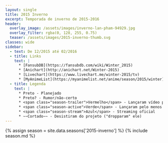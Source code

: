 ```yaml
---
layout: single
title: 2015 Inverno
excerpt: Temporada de inverno de 2015‑2016
header:
  overlay_image: /assets/images/inverno-lan-pham-94929.jpg
  overlay_filter: rgba(0, 128, 255, 0.75)
  teaser: /assets/images/2015-inverno-thumb.svg
classes: wide
sidebar:
  - text: De 12/2015 até 02/2016
  - title: Links
    text: |
      * [FansubDB](https://fansubdb.com/wiki/Winter_2015)
      * [Anichart](http://anichart.net/Winter-2015)
      * [Livechart](https://www.livechart.me/winter-2015/tv)
      * [MyAnimeList](https://myanimelist.net/anime/season/2015/winter)
  - title: Legenda
    text: |
      * Preto - Planejado
      * Preto? - Rumor/não-certo
      * <span class="season-trailer">Vermelho</span> - Lançaram vídeo promocional ou trailer
      * <span class="season-active">Verde</span> - Lançaram pelo menos um episódio
      * <span class="season-stream">Azul</span> - Streaming oficial
      * ~~Cortado~~ - Desistiram do projeto ("dropparam" ele)
---
```


<!-- Para editar a tabela abra o arquivo /data/seasons/2015-inverno.yml -->
{% assign season = site.data.seasons['2015-inverno'] %}
{% include season.md %}
